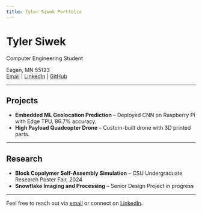 ```yaml
---
title: Tyler Siwek Portfolio
---
```


# Tyler Siwek

Computer Engineering Student

Eagan, MN 55123  
[Email](mailto:tyler.s.1092@gmail.com) | [LinkedIn](https://www.linkedin.com/in/tyler-s-641267232/) | [GitHub](https://github.com/username)

---

## Projects

- **Embedded ML Geolocation Prediction** – Deployed CNN on Raspberry Pi with Edge TPU, 86.7% accuracy.  
- **High Payload Quadcopter Drone** – Custom-built drone with 3D printed parts.  

---

## Research

- **Block Copolymer Self-Assembly Simulation** – CSU Undergraduate Research Poster Fair, 2024  
- **Snowflake Imaging and Processing** – Senior Design Project in progress

---
Feel free to reach out via [email](mailto:tyler.s.1092@gmail.com) or connect on [LinkedIn](https://www.linkedin.com/in/tyler-s-641267232/).
